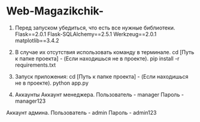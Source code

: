 # Web-Magazikchik-
1. Перед запуском убедиться, что есть все нужные библиотеки. 
Flask==2.0.1
Flask-SQLAlchemy==2.5.1
Werkzeug==2.0.1
matplotlib==3.4.2

2. В случае их отсутствия использовать команду в терминале.
cd [Путь к папке проекта] - (Если находишься не в проекте).
pip install -r requirements.txt

3. Запуск приложения:
cd [Путь к папке проекта] - (Если находишься не в проекте).
python app.py

4. Аккаунты
Аккаунт менеджера.
Пользователь - manager
Пароль - manager123

Аккаунт админа.
Пользователь - admin
Пароль - admin123
